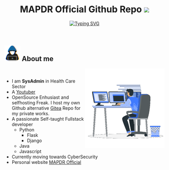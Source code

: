 <h1 align="center"><b>MAPDR Official Github Repo </b><img src="https://media.giphy.com/media/hvRJCLFzcasrR4ia7z/giphy.gif" width="35"></h1>

<p align="center">
<a href="https://git.io/typing-svg"><img src="https://readme-typing-svg.herokuapp.com?font=Fira+Code&size=23&duration=1000&pause=800&color=3743F3&center=true&width=435&lines=Hi+this+is+Hyper4Saken!!!+;Youtuber!!;Developer;System+Administrator;OpenSource+Enthusiast;Arch+User" alt="Typing SVG" /></a>
</p>
<br>

## <picture><img src = "https://github.com/0xAbdulKhalid/0xAbdulKhalid/raw/main/assets/mdImages/about_me.gif" width = 50px></picture> **About me**

<picture> <img align="right" src="https://github.com/0xAbdulKhalid/0xAbdulKhalid/raw/main/assets/mdImages/Right_Side.gif" width = 250px></picture>

<br>

- I am **SysAdmin** in Health Care Sector
- A [Youtuber](https://www.youtube.com/@mapdr3190)
- OpenSource Enhusiast and selfhosting Freak. I host my own Github alternative [Gitea](https://gitea.io/en-us/) Repo for my private works.
- A passionate Self-taught Fullstack developer
  - Python
    - Flask
    - Django
  - Java
  - Javascript    
- Currently moving towards CyberSecurity
- Personal website [MAPDR Official](https://imapdr.com)
